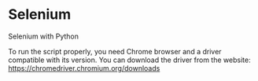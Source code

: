 # Selenium
Selenium with Python

To run the script properly, you need Chrome browser and a driver compatible with its version.
You can download the driver from the website: https://chromedriver.chromium.org/downloads
